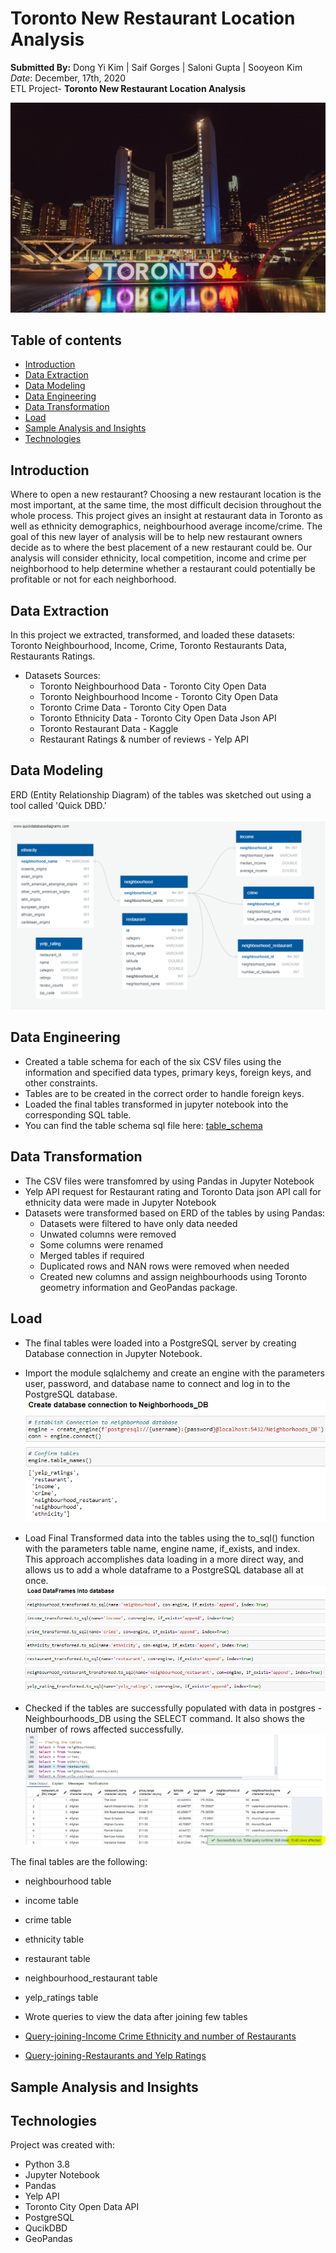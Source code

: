 # Toronto New Restaurant Location Analysis

**Submitted By:** Dong Yi Kim | Saif Gorges | Saloni Gupta | Sooyeon Kim </br>
_Date_: December, 17th, 2020\
ETL Project- **Toronto New Restaurant Location Analysis** <br/>

![Toronto image](./Resources/toronto.jpg)

## Table of contents
  * [Introduction](#introduction)
  * [Data Extraction](#data-extraction)
  * [Data Modeling](#data-modeling)
  * [Data Engineering](#data-engineering)
  * [Data Transformation](#data-transformation)
  * [Load](#load)
  * [Sample Analysis and Insights](#sample-analysis)
  * [Technologies](#technologies)

## <a name="introduction"></a>Introduction
Where to open a new restaurant? Choosing a new restaurant location is the most important, at the same time, the most difficult decision throughout the whole process. 
This project gives an insight at restaurant data in Toronto as well as ethnicity demographics, neighbourhood average income/crime. 
The goal of this new layer of analysis will be to help new restaurant owners decide as to where the best placement of a new restaurant could be. 
Our analysis will consider ethnicity, local competition, income and crime per neighborhood to help determine whether a restaurant could potentially be profitable or not for each neighborhood.

## <a name="data-extraction"></a>Data Extraction
In this project we extracted, transformed, and loaded these datasets: Toronto Neighbourhood, Income, Crime, Toronto Restaurants Data, Restaurants Ratings. 

* Datasets Sources:
  * Toronto Neighbourhood Data - Toronto City Open Data
  * Toronto Neighbourhood Income - Toronto City Open Data
  * Toronto Crime Data - Toronto City Open Data
  * Toronto Ethnicity Data - Toronto City Open Data Json API
  * Toronto Restaurant Data - Kaggle
  * Restaurant Ratings & number of reviews - Yelp API

## <a name="data-modeling"></a>Data Modeling </br>
ERD (Entity Relationship Diagram) of the tables was sketched out using a tool called 'Quick DBD.'</br></br>
![ERD](./ERD/ERD.png) </br>

## <a name="data-engineering"></a>Data Engineering </br>
* Created a table schema for each of the six CSV files using the information and specified data types, primary keys, foreign keys, and other constraints.
* Tables are to be created in the correct order to handle foreign keys.
* Loaded the final tables transformed in jupyter notebook into the corresponding SQL table.
* You can find the table schema sql file here: [table_schema](./ERD/Neighbourhoods-DB-Schema-Tables-Creation.sql)

## <a name="data-transformation"></a>Data Transformation
- The CSV files were transfomred by using Pandas in Jupyter Notebook
- Yelp API request for Restaurant rating and Toronto Data json API call for ethnicity data were made in Jupyter Notebook
- Datasets were transformed based on ERD of the tables by using Pandas:
    * Datasets were filtered to have only data needed
    * Unwated columns were removed
    * Some columns were renamed
    * Merged tables if required
    * Duplicated rows and NAN rows were removed when needed
    * Created new columns and assign neighbourhoods using Toronto geometry information and GeoPandas package.

## <a name="load"></a>Load
- The final tables were loaded into a PostgreSQL server by creating Database connection in Jupyter Notebook.</br>
- Import the module sqlalchemy and create an engine with the parameters user, password, and database name to connect and log in to the PostgreSQL database. </br>
![Connection image](./Resources/Images/loading_connection_query.png)

- Load Final Transformed data into the tables using the to_sql() function with the parameters table name, engine name, if_exists, and index. </br>
This approach accomplishes data loading in a more direct way, and allows us to add a whole dataframe to a PostgreSQL database all at once. </br>
![Load image](./Resources/Images/load_query.png)

- Checked if the tables are successfully populated with data in postgres - Neighbourhoods_DB using the SELECT command. It also shows the number of rows affected successfully.
![DB image](./Resources/Images/db_data.png)

The final tables are the following: 
- neighbourhood table
- income table
- crime table
- ethnicity table
- restaurant table
- neighbourhood_restaurant table
- yelp_ratings table

- Wrote queries to view the data after joining few tables
 - [Query-joining-Income Crime Ethnicity and number of Restaurants](./ERD/Query-joining-Income-Crime-Ethnicity_Restaurant_number.sql)
 - [Query-joining-Restaurants and Yelp Ratings](./ERD/restaurant_yelp_join_query.sql)

## <a name="sample-analysis"></a>Sample Analysis and Insights


## Technologies
Project was created with:

* Python 3.8
* Jupyter Notebook
* Pandas
* Yelp API
* Toronto City Open Data API
* PostgreSQL
* QucikDBD
* GeoPandas
